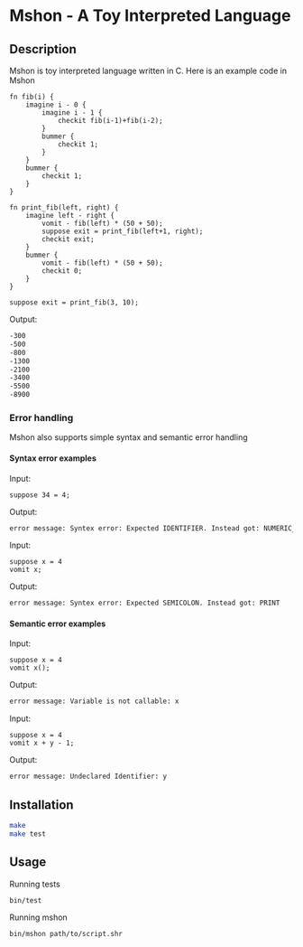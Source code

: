 # Mshon - A Toy Interpreted Language 

## Description 

Mshon is toy interpreted language written in C. Here is an example code in Mshon 

```
fn fib(i) {
    imagine i - 0 {
        imagine i - 1 {
            checkit fib(i-1)+fib(i-2);
        }
        bummer {
            checkit 1;
        }
    }
    bummer {
        checkit 1;
    }
}

fn print_fib(left, right) {
    imagine left - right {
        vomit - fib(left) * (50 + 50);
        suppose exit = print_fib(left+1, right);
        checkit exit;
    }
    bummer {
        vomit - fib(left) * (50 + 50);
        checkit 0;
    }
}

suppose exit = print_fib(3, 10);
```

Output: 

```bash
-300
-500
-800
-1300
-2100
-3400
-5500
-8900
``` 

### Error handling
Mshon also supports simple syntax and semantic error handling 

#### Syntax error examples

Input:
```
suppose 34 = 4;
```

Output:
```bash
error message: Syntex error: Expected IDENTIFIER. Instead got: NUMERIC_LITERAL[34]
```

Input:
```
suppose x = 4
vomit x;
```

Output:
```bash
error message: Syntex error: Expected SEMICOLON. Instead got: PRINT
```


#### Semantic error examples

Input:
```
suppose x = 4
vomit x();
```

Output:
```bash
error message: Variable is not callable: x
```

Input:
```
suppose x = 4
vomit x + y - 1;
```

Output:
```bash
error message: Undeclared Identifier: y
```

## Installation 

```bash
make 
make test
```

## Usage 

Running tests

```bash
bin/test
```

Running mshon 

```bash 
bin/mshon path/to/script.shr
```

